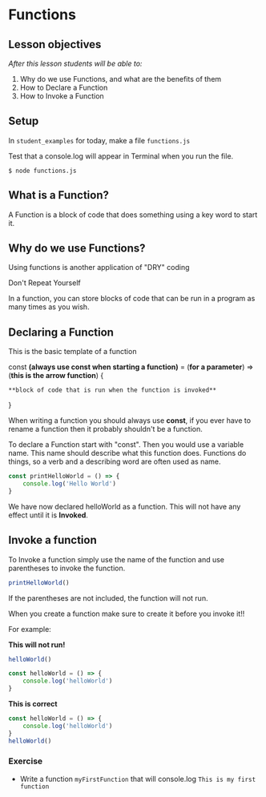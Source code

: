 # Functions

## Lesson objectives

_After this lesson students will be able to:_

1. Why do we use Functions, and what are the benefits of them
1. How to Declare a Function
1. How to Invoke a Function


## Setup

In `student_examples` for today, make a file `functions.js`

Test that a console.log will appear in Terminal when you run the file.


```
$ node functions.js
```

## What is a Function?

A Function is a block of code that does something using a key word to start it.

## Why do we use Functions?

Using functions is another application of "DRY" coding

Don't Repeat Yourself

In a function, you can store blocks of code that can be run in a program as many times as you wish.


## Declaring a Function

This is the basic template of a function

const **(always use const when starting a function)** <function name> = (**for a parameter**) => (**this is the arrow function**) {
	
	**block of code that is run when the function is invoked**
}

When writing a function you should always use **const**, if you ever have to rename a function then it probably shouldn't be a function.

To declare a Function start with "const". Then you would use a variable name. This name should describe what this function does. Functions do things, so a verb and a describing word are often used as name.

```javascript
const printHelloWorld = () => {
	console.log('Hello World')
}
```

We have now declared helloWorld as a function. This will not have any effect until it is **Invoked**.


## Invoke a function

To Invoke a function simply use the name of the function and use parentheses to invoke the function.

```javascript
printHelloWorld()
```

If the parentheses are not included, the function will not run.

When you create a function make sure to create it before you invoke it!!

For example:


**This will not run!**

```javascript
helloWorld()

const helloWorld = () => {
	console.log('helloWorld')
}
```

**This is correct**

```javascript
const helloWorld = () => {
	console.log('helloWorld')
}
helloWorld()

```


### Exercise

* Write a function `myFirstFunction` that will console.log `This is my first function`
